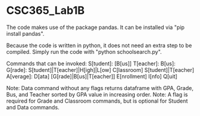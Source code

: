 # CSC365_Lab1B

The code makes use of the package pandas. It can be installed via "pip install pandas".

Because the code is written in python, it does not need an extra step to be compiled.
Simply run the code with "python schoolsearch.py".

Commands that can be invoked:
S[tudent]: <lastname> [B[us]]
T[eacher]: <lastname>
B[us]: <number>
G[rade]: <number> S[tudent]|T[eacher]|H[igh]|L[ow]
C[lassroom] <number> S[tudent]|T[eacher]
A[verage]: <number>
D[ata] [G[rade]|B[us]|T[eacher]]
E[nrollment]
I[nfo]
Q[uit]

Note: Data command without any flags returns dataframe with GPA, Grade, Bus, and Teacher sorted by GPA value in increasing order.
Note: A flag is required for Grade and Classroom commands, but is optional for Student and Data commands.
